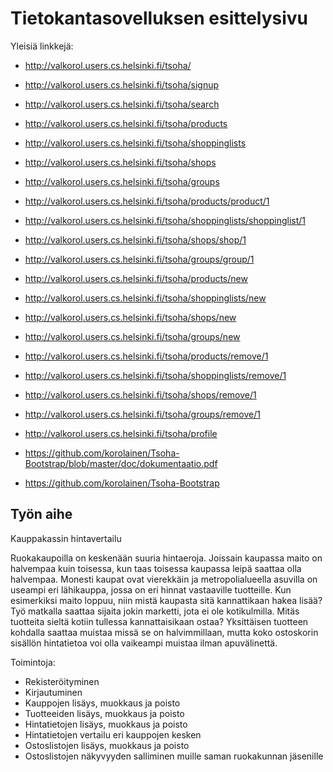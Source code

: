 # Tietokantasovelluksen esittelysivu

Yleisiä linkkejä:

* http://valkorol.users.cs.helsinki.fi/tsoha/
* http://valkorol.users.cs.helsinki.fi/tsoha/signup
* http://valkorol.users.cs.helsinki.fi/tsoha/search
* http://valkorol.users.cs.helsinki.fi/tsoha/products
* http://valkorol.users.cs.helsinki.fi/tsoha/shoppinglists
* http://valkorol.users.cs.helsinki.fi/tsoha/shops
* http://valkorol.users.cs.helsinki.fi/tsoha/groups
* http://valkorol.users.cs.helsinki.fi/tsoha/products/product/1
* http://valkorol.users.cs.helsinki.fi/tsoha/shoppinglists/shoppinglist/1
* http://valkorol.users.cs.helsinki.fi/tsoha/shops/shop/1
* http://valkorol.users.cs.helsinki.fi/tsoha/groups/group/1
* http://valkorol.users.cs.helsinki.fi/tsoha/products/new
* http://valkorol.users.cs.helsinki.fi/tsoha/shoppinglists/new
* http://valkorol.users.cs.helsinki.fi/tsoha/shops/new
* http://valkorol.users.cs.helsinki.fi/tsoha/groups/new
* http://valkorol.users.cs.helsinki.fi/tsoha/products/remove/1
* http://valkorol.users.cs.helsinki.fi/tsoha/shoppinglists/remove/1
* http://valkorol.users.cs.helsinki.fi/tsoha/shops/remove/1
* http://valkorol.users.cs.helsinki.fi/tsoha/groups/remove/1

* http://valkorol.users.cs.helsinki.fi/tsoha/profile
* https://github.com/korolainen/Tsoha-Bootstrap/blob/master/doc/dokumentaatio.pdf
* https://github.com/korolainen/Tsoha-Bootstrap

## Työn aihe

Kauppakassin hintavertailu

Ruokakaupoilla on keskenään suuria hintaeroja. Joissain kaupassa maito on halvempaa kuin toisessa, kun taas toisessa kaupassa leipä saattaa olla halvempaa. Monesti kaupat ovat vierekkäin ja metropolialueella asuvilla on useampi eri lähikauppa, jossa on eri hinnat vastaaville tuotteille. Kun esimerkiksi maito loppuu, niin mistä kaupasta sitä kannattikaan hakea lisää? Työ matkalla saattaa sijaita jokin marketti, jota ei ole kotikulmilla. Mitäs tuotteita sieltä kotiin tullessa kannattaisikaan ostaa? Yksittäisen tuotteen kohdalla saattaa muistaa missä se on halvimmillaan, mutta koko ostoskorin sisällön hintatietoa voi olla vaikeampi muistaa ilman apuvälinettä. 


Toimintoja:
* Rekisteröityminen
* Kirjautuminen
* Kauppojen lisäys, muokkaus ja poisto
* Tuotteeiden lisäys, muokkaus ja poisto
* Hintatietojen lisäys, muokkaus ja poisto
* Hintatietojen vertailu eri kauppojen kesken
* Ostoslistojen lisäys, muokkaus ja poisto
* Ostoslistojen näkyvyyden salliminen muille saman ruokakunnan jäsenille


